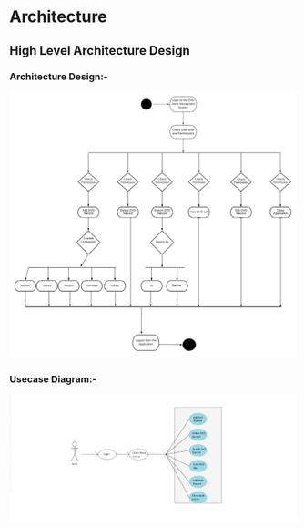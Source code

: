 # Architecture

## High Level Architecture Design 
### Architecture Design:-
![Architecture](https://github.com/Keerthana-Basavaraj/Project-Centauri/blob/main/2_DESIGN/Structure%20Diagrams/Image2.png)


### Usecase Diagram:-
![UsecaseDiagram](https://github.com/Keerthana-Basavaraj/Project-Centauri/blob/main/2_DESIGN/Behaviour%20Diagrams/Image1.png)